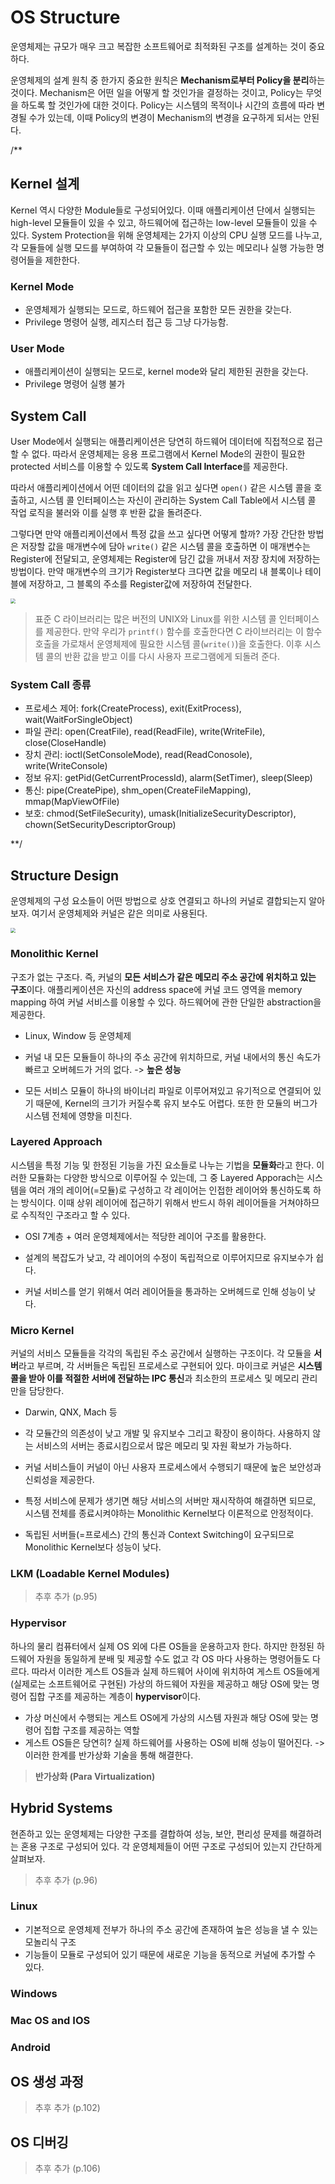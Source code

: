 # OS Structure

운영체제는 규모가 매우 크고 복잡한 소프트웨어로 최적화된 구조를 설계하는 것이 중요하다.

운영체제의 설계 원칙 중 한가지 중요한 원칙은 **Mechanism로부터 Policy을 분리**하는 것이다. Mechanism은 어떤 일을 어떻게 할 것인가을 결정하는 것이고, Policy는 무엇을 하도록 할 것인가에 대한 것이다. Policy는 시스템의 목적이나 시간의 흐름에 따라 변경될 수가 있는데, 이때 Policy의 변경이 Mechanism의 변경을 요구하게 되서는 안된다. 



/**

## Kernel 설계

Kernel 역시 다양한 Module들로 구성되어있다. 이때 애플리케이션 단에서 실행되는 high-level 모듈들이 있을 수 있고, 하드웨어에 접근하는 low-level 모듈들이 있을 수 있다. System Protection을 위해 운영체제는 2가지 이상의 CPU 실행 모드를 나누고, 각 모듈들에 실행 모드를 부여하여 각 모듈들이 접근할 수 있는 메모리나 실행 가능한 명령어들을 제한한다.

### Kernel Mode 

- 운영체제가 실행되는 모드로, 하드웨어 접근을 포함한 모든 권한을 갖는다.
- Privilege 명령어 실행, 레지스터 접근 등 그냥 다가능함.

### User Mode

- 애플리케이션이 실행되는 모드로, kernel mode와 달리 제한된 권한을 갖는다.
- Privilege 명령어 실행 불가

## System Call

User Mode에서 실행되는 애플리케이션은 당연히 하드웨어 데이터에 직접적으로 접근할 수 없다. 따라서 운영체제는 응용 프로그램에서 Kernel Mode의 권한이 필요한 protected 서비스를 이용할 수 있도록 **System Call Interface**를 제공한다.

따라서 애플리케이션에서 어떤 데이터의 값을 읽고 싶다면 `open()` 같은 시스템 콜을 호출하고, 시스템 콜 인터페이스는 자신이 관리하는 System Call Table에서 시스템 콜 작업 로직을 불러와 이를 실행 후 반환 값을 돌려준다. 

그렇다면 만약 애플리케이션에서 특정 값을 쓰고 싶다면 어떻게 할까? 가장 간단한 방법은 저장할 값을 매개변수에 담아 `write()` 같은 시스템 콜을 호출하면 이 매개변수는 Register에 전달되고, 운영체제는 Register에 담긴 값을 꺼내서 저장 장치에 저장하는 방법이다. 만약 매개변수의 크기가 Register보다 크다면 값을 메모리 내 블록이나 테이블에 저장하고, 그 블록의 주소를 Register값에 저장하여 전달한다. 

<img src="https://i.imgur.com/xdjrJgO.png" style="zoom:50%;" />

> 표준 C 라이브러리는 많은 버전의 UNIX와 Linux를 위한 시스템 콜 인터페이스를 제공한다. 만약 우리가 `printf()` 함수를 호출한다면 C 라이브러리는 이 함수 호출을 가로채서 운영체제에 필요한 시스템 콜(`write()`)을 호출한다. 이후 시스템 콜의 반환 값을 받고 이를 다시 사용자 프로그램에게 되돌려 준다. 

### System Call 종류 

- 프로세스 제어: fork(CreateProcess), exit(ExitProcess), wait(WaitForSingleObject)
- 파일 관리: open(CreatFile), read(ReadFile), write(WriteFile), close(CloseHandle) 
- 장치 관리: ioctl(SetConsoleMode), read(ReadConosole), write(WriteConsole)
- 정보 유지: getPid(GetCurrentProcessId), alarm(SetTimer), sleep(Sleep)
- 통신: pipe(CreatePipe), shm_open(CreateFileMapping), mmap(MapViewOfFile)
- 보호: chmod(SetFileSecurity), umask(InitializeSecurityDescriptor), chown(SetSecurityDescriptorGroup)

**/



## Structure Design

운영체제의 구성 요소들이 어떤 방법으로 상호 연결되고 하나의 커널로 결합되는지 알아보자. 여기서 운영체제와 커널은 같은 의미로 사용된다.

<img src="https://i.imgur.com/BEFbpAT.png" style="zoom:50%;" />

### Monolithic Kernel

구조가 없는 구조다. 즉, 커널의 **모든 서비스가 같은 메모리 주소 공간에 위치하고 있는 구조**이다. 애플리케이션은 자신의 address space에 커널 코드 영역을 memory mapping 하여 커널 서비스를 이용할 수 있다. 하드웨어에 관한 단일한 abstraction을 제공한다. 

- Linux, Window 등 운영체제

- 커널 내 모든 모듈들이 하나의 주소 공간에 위치하므로, 커널 내에서의 통신 속도가 빠르고 오버헤드가 거의 없다. -> **높은 성능**
- 모든 서비스 모듈이 하나의 바이너리 파일로 이루어져있고 유기적으로 연결되어 있기 때문에, Kernel의 크기가 커질수록 유지 보수도 어렵다. 또한 한 모듈의 버그가 시스템 전체에 영향을 미친다.

### Layered Approach

시스템을 특정 기능 및 한정된 기능을 가진 요소들로 나누는 기법을 **모듈화**라고 한다. 이러한 모듈화는 다양한 방식으로 이루어질 수 있는데, 그 중 Layered Apporach는 시스템을 여러 개의 레이어(=모듈)로 구성하고 각 레이어는 인접한 레이어와 통신하도록 하는 방식이다. 이때 상위 레이어에 접근하기 위해서 반드시 하위 레이어들을 거쳐야하므로 수직적인 구조라고 할 수 있다. 

- OSI 7계층 + 여러 운영체제에서는 적당한 레이어 구조를 활용한다.

- 설계의 복잡도가 낮고, 각 레이어의 수정이 독립적으로 이루어지므로 유지보수가 쉽다.
- 커널 서비스를 얻기 위해서 여러 레이어들을 통과하는 오버헤드로 인해 성능이 낮다.

### Micro Kernel

커널의 서비스 모듈들을 각각의 독립된 주소 공간에서 실행하는 구조이다. 각 모듈을 **서버**라고 부르며, 각 서버들은 독립된 프로세스로 구현되어 있다. 마이크로 커널은 **시스템 콜을 받아 이를 적절한 서버에 전달하는 IPC 통신**과 최소한의 프로세스 및 메모리 관리만을 담당한다. 

- Darwin, QNX, Mach 등 

- 각 모듈간의 의존성이 낮고 개발 및 유지보수 그리고 확장이 용이하다. 사용하지 않는 서비스의 서버는 종료시킴으로서 많은 메모리 및 자원 확보가 가능하다. 
- 커널 서비스들이 커널이 아닌 사용자 프로세스에서 수행되기 때문에 높은 보안성과 신뢰성을 제공한다.
- 특정 서비스에 문제가 생기면 해당 서비스의 서버만 재시작하여 해결하면 되므로, 시스템 전체를 종료시켜야하는 Monolithic Kernel보다 이론적으로 안정적이다.
- 독립된 서버들(=프로세스) 간의 통신과 Context Switching이 요구되므로 Monolithic Kernel보다 성능이 낮다. 

### LKM (Loadable Kernel Modules)

> 추후 추가 (p.95)

### Hypervisor

하나의 물리 컴퓨터에서 실제 OS 외에 다른 OS들을 운용하고자 한다. 하지만 한정된 하드웨어 자원을 동일하게 분배 및 제공할 수도 없고 각 OS 마다 사용하는 명령어들도 다르다. 따라서 이러한 게스트 OS들과 실제 하드웨어 사이에 위치하여 게스트 OS들에게 (실제로는 소프트웨어로 구현된) 가상의 하드웨어 자원을 제공하고 해당 OS에 맞는 명령어 집합 구조를 제공하는 계층이 **hypervisor**이다. 

- 가상 머신에서 수행되는 게스트 OS에게 가상의 시스템 자원과 해당 OS에 맞는 명령어 집합 구조를 제공하는 역할
- 게스트 OS들은 당연히? 실제 하드웨어를 사용하는 OS에 비해 성능이 떨어진다. -> 이러한 한계를 반가상화 기술을 통해 해결한다.

> **반가상화 (Para Virtualization)**



## Hybrid Systems

현존하고 있는 운영체제는 다양한 구조를 결합하여 성능, 보안, 편리성 문제를 해결하려는 혼용 구조로 구성되어 있다. 각 운영체제들이 어떤 구조로 구성되어 있는지 간단하게 살펴보자. 

> 추후 추가 (p.96)

### Linux

- 기본적으로 운영체제 전부가 하나의 주소 공간에 존재하여 높은 성능을 낼 수 있는 모놀리식 구조
- 기능들이 모듈로 구성되어 있기 때문에 새로운 기능을 동적으로 커널에 추가할 수 있다. 

### Windows

### Mac OS and IOS

### Android



## OS 생성 과정 

> 추후 추가 (p.102)

## OS 디버깅

> 추후 추가 (p.106)